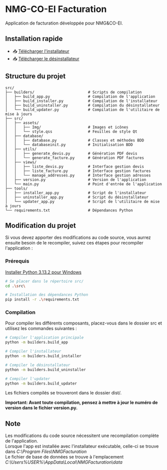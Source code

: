# NMG-CO-EI Facturation

Application de facturation développée pour NMG&CO-EI.

## Installation rapide
- 📥 [Télécharger l'installateur](https://github.com/Tobm18/NMG-CO-EI_facturation/raw/main/NMGFacturationInstaller.exe)
- 📥 [Télécharger le désinstallateur](https://github.com/Tobm18/NMG-CO-EI_facturation/raw/main/NMGFacturationUninstaller.exe)

## Structure du projet

```
src/ 
├── builders/                        # Scripts de compilation 
│   ├── build_app.py                 # Compilation de l'application 
│   ├── build_installer.py           # Compilation de l'installateur 
│   ├── build_uninstaller.py         # Compilation du désinstallateur 
│   └── build_updater.py             # Compilation de l'utilitaire de mise à jours 
├── src/
│   ├── assets/
│   │   ├── Img/                     # Images et icônes 
│   │   └── style.qss                # Feuilles de style Qt 
│   ├── database/
│   │   ├── database.py              # Classes et méthodes BDD 
│   │   └── databaseinit.py          # Initialisation BDD 
│   ├── utils/
│   │   ├── generate_devis.py        # Génération PDF devis 
│   │   └── generate_facture.py      # Génération PDF factures 
│   ├── views/
│   │   ├── liste_devis.py           # Interface gestion devis 
│   │   ├── liste_facture.py         # Interface gestion factures 
│   │   └── manage_addresses.py      # Interface gestion adresses 
│   ├── version.py                   # Version de l'application 
│   └── main.py                      # Point d'entrée de l'application 
├── tools/
│   ├── installer_app.py             # Script de l'installateur 
│   ├── uninstaller_app.py           # Script du désinstallateur 
│   └── updater_app.py               # Script de l'utilitaire de mise à jours 
└── requirements.txt                 # Dépendances Python 
```

## Modification du projet

Si vous devez apporter des modifications au code source, vous aurrez ensuite besoin de le recompiler, suivez ces étapes pour recompiler l'application :

### Prérequis

[Installer Python 3.13.2 pour Windows](https://www.python.org/ftp/python/3.13.2/python-3.13.2-amd64.exe)

```bash
# Se placer dans le répertoire src/
cd .\src\

# Installation des dépendances Python
pip install -r .\requirements.txt
```

### Compilation

Pour compiler les différents composants, placez-vous dans le dossier src et utilisez les commandes suivantes :

```bash
# Compiler l'application principale
python -m builders.build_app

# Compiler l'installateur
python -m builders.build_installer

# Compiler le désinstallateur
python -m builders.build_uninstaller

# Compiler l'updater
python -m builders.build_updater
```

Les fichiers compilés se trouveront dans le dossier dist/.

**Important: Avant toute compilation, pensez à mettre à jour le numéro de version dans le fichier version.py.**

## Note

Les modifications du code source nécessitent une recompilation complète de l'application.  
Lorsque l'app est installée avec l'installateur exécutable, celle-ci se trouve dans *C:\Program Files\NMGFacturation*  
Le fichier de base de données se trouve à l'emplacement *C:\Users\%USER%\AppData\Local\NMGFacturation\data*
